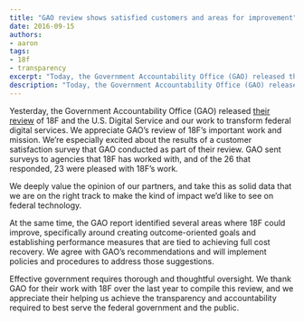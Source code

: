 ```yaml
---
title: "GAO review shows satisfied customers and areas for improvement"
date: 2016-09-15
authors:
- aaron
tags:
- 18f
- transparency
excerpt: "Today, the Government Accountability Office (GAO) released their review of 18F and the U.S. Digital Service and our work to transform federal digital services. We appreciate GAO’s review of 18F’s important work and mission."
description: "Today, the Government Accountability Office (GAO) released their review of 18F and the U.S. Digital Service and our work to transform federal digital services. We appreciate GAO’s review of 18F’s important work and mission."
---
```


Yesterday, the Government Accountability Office (GAO) released [their
review](http://gao.gov/products/GAO-16-602) of 18F and the U.S.
Digital Service and our work to
transform federal digital services. We appreciate GAO’s review of 18F’s
important work and mission. We’re especially excited about the results
of a customer satisfaction survey that GAO conducted as part of their
review. GAO sent surveys to agencies that 18F has worked with, and of
the 26 that responded, 23 were pleased with 18F’s work.

We deeply value the opinion of our partners, and take this as solid data
that we are on the right track to make the kind of impact we’d like to
see on federal technology.

At the same time, the GAO report identified several areas where 18F
could improve, specifically around creating outcome-oriented goals and
establishing performance measures that are tied to achieving full cost
recovery. We agree with GAO’s recommendations and will implement
policies and procedures to address those suggestions.

Effective government requires thorough and thoughtful oversight. We
thank GAO for their work with 18F over the last year to compile this
review, and we appreciate their helping us achieve the transparency and
accountability required to best serve the federal government and the
public.
